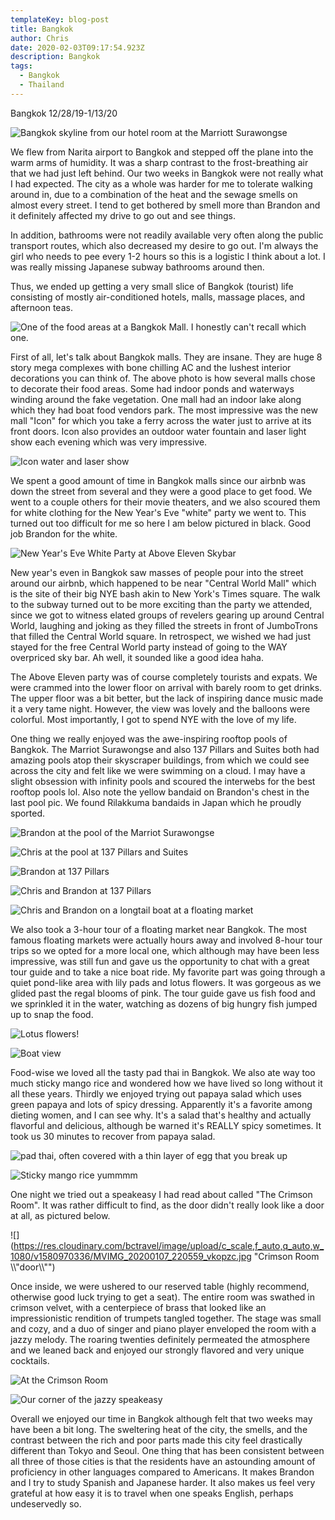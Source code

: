 ```yaml
---
templateKey: blog-post
title: Bangkok
author: Chris
date: 2020-02-03T09:17:54.923Z
description: Bangkok
tags:
  - Bangkok
  - Thailand
---
```

Bangkok 12/28/19-1/13/20

![](https://res.cloudinary.com/bctravel/image/upload/c_scale,f_auto,q_auto,w_1080/v1580722140/IMG_2985_ia6kgm.jpg "Bangkok skyline from our hotel room at the Marriott Surawongse")

We flew from Narita airport to Bangkok and stepped off the plane into the warm arms of humidity. It was a sharp contrast to the frost-breathing air that we had just left behind. Our two weeks in Bangkok were not really what I had expected. The city as a whole was harder for me to tolerate walking around in, due to a combination of the heat and the sewage smells on almost every street. I tend to get bothered by smell more than Brandon and it definitely affected my drive to go out and see things.

In addition, bathrooms were not readily available very often along the public transport routes, which also decreased my desire to go out. I'm always the girl who needs to pee every 1-2 hours so this is a logistic I think about a lot. I was really missing Japanese subway bathrooms around then.

Thus, we ended up getting a very small slice of Bangkok (tourist) life consisting of mostly air-conditioned hotels, malls, massage places, and afternoon teas.

![](https://res.cloudinary.com/bctravel/image/upload/c_scale,f_auto,q_auto,w_1080/v1580722124/IMG_2869_mg3pf2.jpg "One of the food areas at a Bangkok Mall. I honestly can't recall which one.")

First of all, let's talk about Bangkok malls. They are insane. They are huge 8 story mega complexes with bone chilling AC and the lushest interior decorations you can think of. The above photo is how several malls chose to decorate their food areas. Some had indoor ponds and waterways winding around the fake vegetation. One mall had an indoor lake along which they had boat food vendors park. The most impressive was the new mall "Icon" for which you take a ferry across the water just to arrive at its front doors. Icon also provides an outdoor water fountain and laser light show each evening which was very impressive.

![](https://res.cloudinary.com/bctravel/image/upload/c_scale,f_auto,q_auto,w_1080/v1580722169/MVIMG_20200104_215349_x2pidk.jpg "Icon water and laser show")

We spent a good amount of time in Bangkok malls since our airbnb was down the street from several and they were a good place to get food. We went to a couple others for their movie theaters, and we also scoured them for white clothing for the New Year's Eve "white" party we went to. This turned out too difficult for me so here I am below pictured in black. Good job Brandon for the white.

![](https://res.cloudinary.com/bctravel/image/upload/c_scale,f_auto,q_auto,w_1080/v1580722150/IMG_20191231_230832_xyxeij.jpg "New Year's Eve White Party at Above Eleven Skybar")

New year's even in Bangkok saw masses of people pour into the street around our airbnb, which happened to be near "Central World Mall" which is the site of their big NYE bash akin to New York's Times square. The walk to the subway turned out to be more exciting than the party we attended, since we got to witness elated groups of revelers gearing up around Central World, laughing and joking as they filled the streets in front of JumboTrons that filled the Central World square. In retrospect, we wished we had just stayed for the free Central World party instead of going to the WAY overpriced sky bar. Ah well, it sounded like a good idea haha. 

The Above Eleven party was of course completely tourists and expats. We were crammed into the lower floor on arrival with barely room to get drinks. The upper floor was a bit better, but the lack of inspiring dance music made it a very tame night. However, the view was lovely and the balloons were colorful. Most importantly, I got to spend NYE with the love of my life.

One thing we really enjoyed was the awe-inspiring rooftop pools of Bangkok. The Marriot Surawongse and also 137 Pillars and Suites both had amazing pools atop their skyscraper buildings, from which we could see across the city and felt like we were swimming on a cloud. I may have a slight obsession with infinity pools and scoured the interwebs for the best rooftop pools lol. Also note the yellow bandaid on Brandon's chest in the last pool pic. We found Rilakkuma bandaids in Japan which he proudly sported.

![](https://res.cloudinary.com/bctravel/image/upload/c_scale,f_auto,q_auto,w_1080/v1580722174/MVIMG_20200107_123905_qbwbyw.jpg "Brandon at the pool of the Marriot Surawongse")

![](https://res.cloudinary.com/bctravel/image/upload/c_scale,f_auto,q_auto,w_1080/v1580722158/IMG_20200112_104013_mqv5bw.jpg "Chris at the pool at 137 Pillars and Suites")

![](https://res.cloudinary.com/bctravel/image/upload/c_scale,f_auto,q_auto,w_1080/v1580722146/IMG_3130-05-01_gbtcy4.jpg "Brandon at 137 Pillars")

![](https://res.cloudinary.com/bctravel/image/upload/c_scale,f_auto,q_auto,w_1080/v1580722155/IMG_20200112_105957_lgxw6s.jpg "Chris and Brandon at 137 Pillars")

![](https://res.cloudinary.com/bctravel/image/upload/c_scale,f_auto,q_auto,w_1080/v1580722144/IMG_2895_gd0wwh.jpg "Chris and Brandon on a longtail boat at a floating market")

We also took a 3-hour tour of a floating market near Bangkok. The most famous floating markets were actually hours away and involved 8-hour tour trips so we opted for a more local one, which although may have been less impressive, was still fun and gave us the opportunity to chat with a great tour guide and to take a nice boat ride. My favorite part was going through a quiet pond-like area with lily pads and lotus flowers. It was gorgeous as we glided past the regal blooms of pink. The tour guide gave us fish food and we sprinkled it in the water, watching as dozens of big hungry fish jumped up to snap the food.

![](https://res.cloudinary.com/bctravel/image/upload/c_scale,f_auto,q_auto,w_1080/v1580722135/IMG_2950_rdkhqp.jpg "Lotus flowers!")

![](https://res.cloudinary.com/bctravel/image/upload/c_scale,f_auto,q_auto,w_1080/v1580722133/IMG_2891_bosjae.jpg "Boat view")

Food-wise we loved all the tasty pad thai in Bangkok. We also ate way too much sticky mango rice and wondered how we have lived so long without it all these years. Thirdly we enjoyed trying out papaya salad which uses green papaya and lots of spicy dressing. Apparently it's a favorite among dieting women, and I can see why. It's a salad that's healthy and actually flavorful and delicious, although be warned it's REALLY spicy sometimes. It took us 30 minutes to recover from papaya salad.

![](https://res.cloudinary.com/bctravel/image/upload/c_scale,f_auto,q_auto,w_1080/v1580722137/IMG_2986_m7hcd9.jpg "pad thai, often covered with a thin layer of egg that you break up")

![](https://res.cloudinary.com/bctravel/image/upload/c_scale,f_auto,q_auto,w_1080/v1580722136/IMG_2987_rtwx2o.jpg "Sticky mango rice yummmm")

One night we tried out a speakeasy I had read about called "The Crimson Room". It was rather difficult to find, as the door didn't really look like a door at all, as pictured below.

![](https://res.cloudinary.com/bctravel/image/upload/c_scale,f_auto,q_auto,w_1080/v1580970336/MVIMG_20200107_220559_vkopzc.jpg "Crimson Room \\\\"door\\\\"")

Once inside, we were ushered to our reserved table (highly recommend, otherwise good luck trying to get a seat). The entire room was swathed in crimson velvet, with a centerpiece of brass that looked like an impressionistic rendition of trumpets tangled together. The stage was small and cozy, and a duo of singer and piano player enveloped the room with a jazzy melody. The roaring twenties definitely permeated the atmosphere and we leaned back and enjoyed our strongly flavored and very unique cocktails.

![](https://res.cloudinary.com/bctravel/image/upload/c_scale,f_auto,q_auto,w_1080/v1580722165/MVIMG_20200107_202422_ab1nos.jpg "At the Crimson Room")

![](https://res.cloudinary.com/bctravel/image/upload/c_scale,f_auto,q_auto,w_1080/v1580722172/IMG_20200107_202541_owfruq.jpg "Our corner of the jazzy speakeasy")

Overall we enjoyed our time in Bangkok although felt that two weeks may have been a bit long. The sweltering heat of the city, the smells, and the contrast between the rich and poor parts made this city feel drastically different than Tokyo and Seoul. One thing that has been consistent between all three of those cities is that the residents have an astounding amount of proficiency in other languages compared to Americans. It makes Brandon and I try to study Spanish and Japanese harder. It also makes us feel very grateful at how easy it is to travel when one speaks English, perhaps undeservedly so.